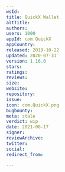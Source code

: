 ```yaml
---
wsId: 
title: QuickX Wallet
altTitle: 
authors: 
users: 1000
appId: com.QuickX
appCountry: 
released: 2019-10-22
updated: 2020-07-31
version: 1.16.0
stars: 
ratings: 
reviews: 
size: 
website: 
repository: 
issue: 
icon: com.QuickX.png
bugbounty: 
meta: stale
verdict: wip
date: 2021-08-17
signer: 
reviewArchive: 
twitter: 
social: 
redirect_from: 

---
```


